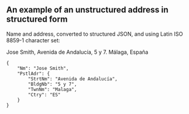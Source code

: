 
## An example of an unstructured address in structured form

Name and address, converted to structured JSON, and using Latin ISO 8859-1 character set:

Jose Smith, Avenida de Andalucía, 5 y 7. Málaga, España

```
{
    "Nm": "Jose Smith",
    "PstlAdr": {
        "StrtNm": "Avenida de Andalucía",
        "BldgNb": "5 y 7",
        "TwnNm": "Malaga",
        "Ctry": "ES"
    }
}
```
